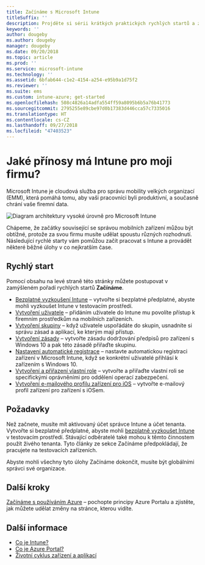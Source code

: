 ```yaml
---
title: Začínáme s Microsoft Intune
titleSuffix: ''
description: Projděte si sérii krátkých praktických rychlých startů a zjistěte, jak Intune funguje.
keywords: ''
author: dougeby
ms.author: dougeby
manager: dougeby
ms.date: 09/20/2018
ms.topic: article
ms.prod: ''
ms.service: microsoft-intune
ms.technology: ''
ms.assetid: 6bfab644-c1e2-4154-a254-e95b9a1d75f2
ms.reviewer: ''
ms.suite: ems
ms.custom: intune-azure; get-started
ms.openlocfilehash: 508c4826a14adfa554ff59a8095b6b5a76b41773
ms.sourcegitcommit: 2795255e89cbe97d0b17383d446cca57c7335016
ms.translationtype: HT
ms.contentlocale: cs-CZ
ms.lasthandoff: 09/27/2018
ms.locfileid: "47403523"
---
```

# <a name="what-can-intune-do-for-my-company"></a>Jaké přínosy má Intune pro moji firmu?
Microsoft Intune je cloudová služba pro správu mobility velkých organizací (EMM), která pomáhá tomu, aby vaši pracovníci byli produktivní, a současně chrání vaše firemní data.

![Diagram architektury vysoké úrovně pro Microsoft Intune](/intune/media/intunearchitecture.svg)

Chápeme, že začátky související se správou mobilních zařízení můžou být obtížné, protože za svou firmu musíte udělat spoustu různých rozhodnutí. Následující rychlé starty vám pomůžou začít pracovat s Intune a provádět některé běžné úlohy v co nejkratším čase.

## <a name="quickstarts"></a>Rychlý start

Pomocí obsahu na levé straně této stránky můžete postupovat v zamýšleném pořadí rychlých startů __Začínáme__.

- [Bezplatné vyzkoušení Intune](free-trial-sign-up.md) – vytvořte si bezplatné předplatné, abyste mohli vyzkoušet Intune v testovacím prostředí.    
- [Vytvoření uživatele](quickstart-create-user.md) – přidáním uživatele do Intune mu povolíte přístup k firemním prostředkům na mobilních zařízeních.
- [Vytvoření skupiny](quickstart-create-group.md) – když uživatele uspořádáte do skupin, usnadníte si správu zásad a aplikací, ke kterým mají přístup.
- [Vytvoření zásady](quickstart-create-policy.md) – vytvořte zásadu dodržování předpisů pro zařízení s Windows 10 a pak této zásadě přiřaďte skupinu.
- [Nastavení automatické registrace](quickstart-setup-auto-enrollment.md) – nastavte automatickou registraci zařízení v Microsoft Intune, když se konkrétní uživatelé přihlásí k zařízením s Windows 10.
- [Vytvoření a přiřazení vlastní role](quickstart-create-custom-role.md) – vytvořte a přiřaďte vlastní roli se specifickými oprávněními pro oddělení operací zabezpečení. 
- [Vytvoření e-mailového profilu zařízení pro iOS](quickstart-email-profile.md) – vytvořte e-mailový profil zařízení pro zařízení s iOSem.
<!--  [Add and assign apps](get-started-apps.md) - Add and assign apps to devices -->
## <a name="prerequisites"></a>Požadavky

Než začnete, musíte mít aktivovaný účet správce Intune a účet tenanta. Vytvořte si bezplatné předplatné, abyste mohli [bezplatně vyzkoušet Intune](free-trial-sign-up.md) v testovacím prostředí. Stávající odběratelé také mohou k těmto činnostem použít živého tenanta. Tyto články ze sekce Začínáme předpokládají, že pracujete na testovacích zařízeních.

Abyste mohli všechny tyto úlohy Začínáme dokončit, musíte být globálními správci své organizace.

## <a name="next-steps"></a>Další kroky

[Začínáme s používáním Azure](get-started-azure.md) – pochopte principy Azure Portalu a zjistěte, jak můžete udělat změny na stránce, kterou vidíte.

## <a name="learn-more"></a>Další informace

* [Co je Intune?](introduction-intune.md)
* [Co je Azure Portal?](what-is-intune.md)
* [Životní cyklus zařízení a aplikací](introduction-device-app-lifecycles.md)